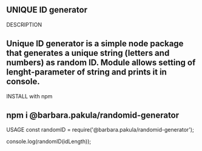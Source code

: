 ## UNIQUE ID generator

DESCRIPTION

## Unique ID generator is a simple node package that generates a unique string (letters and numbers) as random ID. Module allows setting of lenght-parameter of string and prints it in console.

INSTALL with npm

## npm i @barbara.pakula/randomid-generator

USAGE
const randomID = require('@barbara.pakula/randomid-generator');

console.log(randomID(idLength));